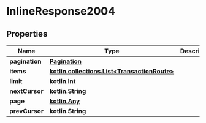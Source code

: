 
# InlineResponse2004

## Properties
| Name | Type | Description | Notes |
| ------------ | ------------- | ------------- | ------------- |
| **pagination** | [**Pagination**](Pagination.md) |  |  [optional] |
| **items** | [**kotlin.collections.List&lt;TransactionRoute&gt;**](TransactionRoute.md) |  |  [optional] |
| **limit** | **kotlin.Int** |  |  [optional] |
| **nextCursor** | **kotlin.String** |  |  [optional] |
| **page** | [**kotlin.Any**](.md) |  |  [optional] |
| **prevCursor** | **kotlin.String** |  |  [optional] |



